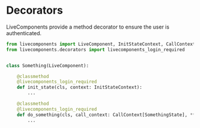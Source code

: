 # Decorators

LiveComponents provide a method decorator to ensure the user is authenticated.


```python
from livecomponents import LiveComponent, InitStateContext, CallContext
from livecomponents.decorators import livecomponents_login_required


class Something(LiveComponent):

    @classmethod
    @livecomponents_login_required
    def init_state(cls, context: InitStateContext):
        ...

    @classmethod
    @livecomponents_login_required
    def do_something(cls, call_context: CallContext[SomethingState], **kwargs):
        ...
```
